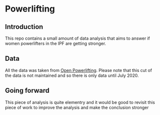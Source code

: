 # Powerlifting

## Introduction 
This repo contains a small amount of data analysis that aims to answer if women powerlifters in the IPF are getting stronger. 

## Data
All the data was taken from <a href="https://www.openpowerlifting.org/">Open Powerlifting</a>. Please note that this cut of the data is not maintained and so there is only data  until July 2020. 

## Going forward
This piece of analysis is quite elementry and it would be good to revisit this piece of work to improve the analysis and make the conclusion stronger
